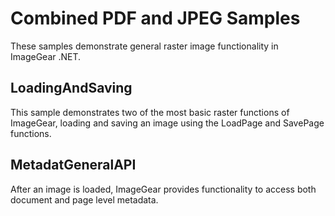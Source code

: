 # Combined PDF and JPEG Samples

These samples demonstrate general raster image functionality in ImageGear .NET.

## LoadingAndSaving

This sample demonstrates two of the most basic raster functions of ImageGear, loading and saving an image using the LoadPage and SavePage functions.

## MetadatGeneralAPI

After an image is loaded, ImageGear provides functionality to access both document and page level metadata.
